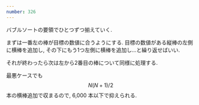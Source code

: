 ```yaml
---
number: 326
---
```

バブルソートの要領でひとつずつ揃えていく.

まずは一番左の棒が目標の数値に合うようにする. 目標の数値がある縦棒の左側に横棒を追加し, その下にもう1つ左側に横棒を追加し…と繰り返せばいい.

それが終わったら次は左から2番目の棒について同様に処理する.

最悪ケースでも $$ N(N+1)/2 $$ 本の横棒追加で収まるので, 6,000 本以下で抑えられる.
